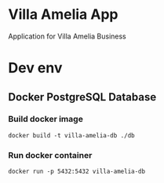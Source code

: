 # Villa Amelia App
Application for Villa Amelia Business


# Dev env

## Docker PostgreSQL Database

### Build docker image
`docker build -t villa-amelia-db ./db`

### Run docker container
`docker run -p 5432:5432 villa-amelia-db`
